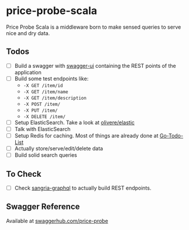 # price-probe-scala
Price Probe Scala is a middleware born to make sensed queries to serve nice and dry data.

## Todos
 - [ ] Build a swagger with [swagger-ui](http://swagger.io/swagger-ui/) containing the REST points of the application
 - [ ] Build some test endpoints like: 
    - `-X GET /item/id`
    - `-X GET /item/name`
    - `-X GET /item/description`
    - `-X POST /item/`
    - `-X PUT /item/`
    - `-X DELETE /item/`
 - [ ] Setup ElasticSearch. Take a look at [olivere/elastic](https://github.com/olivere/elastic)
 - [ ] Talk with ElasticSearch
 - [ ] Setup Redis for caching. Most of things are already done at [Go-Todo-List](https://github.com/AndreaM16/Go-Todo-List)
 - [ ] Actually store/serve/edit/delete data
 - [ ] Build solid search queries
        
## To Check
 - [ ] Check [sangria-graphql](https://github.com/sangria-graphql/sangria) to actually build REST endpoints.

## Swagger Reference
Available at [swaggerhub.com/price-probe](https://app.swaggerhub.com/apis/UNI/price-probe/1.0.0)
